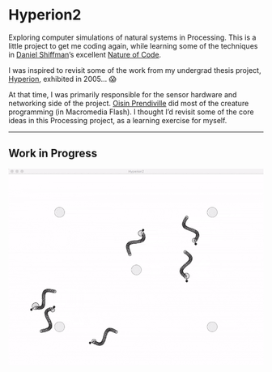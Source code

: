 # Hyperion2
Exploring computer simulations of natural systems in Processing. This is a little project to get me coding again, while learning some of the techniques in [Daniel Shiffman](http://shiffman.net)’s excellent [Nature of Code](http://natureofcode.com).

I was inspired to revisit some of the work from my undergrad thesis project, [Hyperion](https://vimeo.com/959530), exhibited in 2005… 😱

At that time, I was primarily responsible for the sensor hardware and networking side of the project. [Oisin Prendiville](https://twitter.com/prendio2) did most of the creature programming (in Macromedia Flash). I thought I’d revisit some of the core ideas in this Processing project, as a learning exercise for myself.

- - - -

## Work in Progress

![18/05/15 – Screenshot of work-in-progress: changing targets and tails!](https://raw.githubusercontent.com/johndryan/Hyperion2/master/WIP_screengrabs/180515_Hyperion_0.1.gif)
